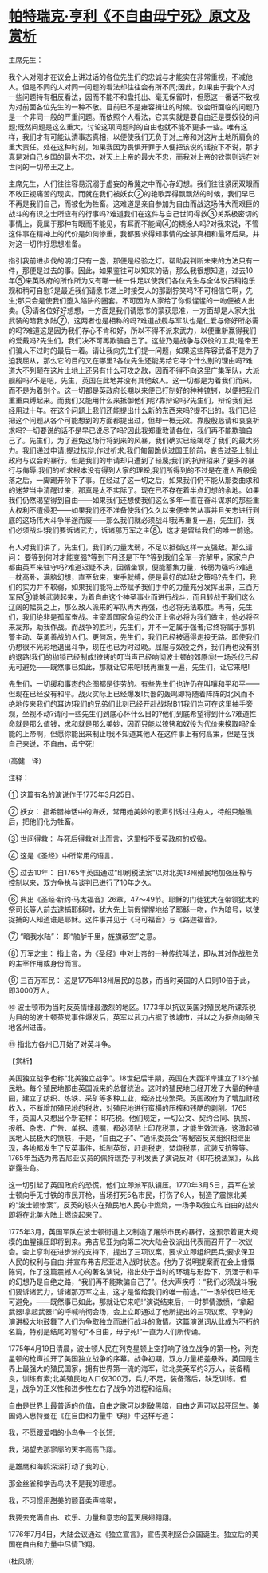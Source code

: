 # [帕特瑞克·亨利《不自由毋宁死》原文及赏析](https://www.vrrw.net/wx/12160.html)

主席先生：

我个人对刚才在议会上讲过话的各位先生们的忠诚与才能实在非常重视，不减他人。但是不同的人对同一问题的看法却往往会有所不同;因此，如果由于我个人对一些问题持有相反看法，因而不能不和盘托出、毫无保留时，但愿这一番话不致视为对前面各位先生的一种不敬。目前已不是雍容揖让的时候。议会所面临的问题乃是一个非同一般的严重问题。而依照个人看法，它其实就是要自由还是要奴役的问题;既然问题是这么重大，讨论这项问题时的自由也就不能不更多一些。唯有这样，我们才有可能认清事态真相，以便使我们无负于对上帝和对这片土地所肩负的重大责任。处在这种时刻，如果我因为畏惧开罪于人便把该说的话按下不说，那才真是对自己乡国的最大不忠，对天上上帝的最大不忠，而我对上帝的钦崇则远在对世间的一切帝王之上。

主席先生，人们往往容易沉溺于虚妄的希冀之中而心存幻想。我们往往紧闭双眼而不敢正视痛苦的现实。而就在我们被妖女②的艳歌弄得飘飘然的时候，我们早已不再是我们自己，而被化为牲畜。这难道是亲自参加为自由而战这场伟大而艰巨的战斗的有识之士所应有的行事吗?难道我们在这件与自己世间得救③关系极密切的事情上，竟属于那种有眼而不能见，有耳而不能闻④的糊涂人吗?对我来说，不管这件事在精神上的代价是如何惨重，我都要求得知事情的全部真相和最坏后果，并对这一切作好思想准备。



指引我前进步伐的明灯只有一盏，那便是经验之灯。帮助我判断未来的方法只有一件，那便是过去的事。因此，如果鉴往可以知来的话，那么我很想知道，过去10年⑤来英政府的所作所为又有哪一桩一件足以使我们各位先生与全体议员稍抱乐观和稍可自慰?是最近我们请愿书递上时接受人的那副狞笑吗?不可相信它啊，先生;那只会是使我们堕入陷阱的圈套。不可因为人家给了你假惺惺的一吻便被人出卖。⑥请各位好好想想，一方面是我们请愿书的蒙获恩准，一方面却是人家大批武装的暗我水陆⑦，这两者也是相称的吗?难道战舰与军队也是仁爱与修好所必需的吗?难道这是因为我们存心不肯和好，所以不得不派来武力，以便重新赢得我们的爱戴吗?先生们，我们决不可再欺骗自己了。这些乃是战争与奴役的工具;是帝王们骗人不过时的最后一着。请让我向先生们提一问题，如果这些阵容武备不是为了迫我屈从，那么它的目的又在哪里?各位先生还能另给它寻个什么别的理由吗?难道大不列颠在这片土地上还另有什么可攻之敌，因而不得不向这里广集军队，大派舰船吗?不是吧，先生，英国在此地并没有其他敌人。这一切都是为着我们而来，而不是为着别个。这一切都是英政府长期以来便已打制好的种种镣铐，以便把我们重重束缚起来。而我们又能用什么来抵御他们呢?靠辩论吗?先生们，辩论我们已经用过十年。在这个问题上我们还能提出什么新的东西来吗?提不出的。我们已经把这个问题从各个可能想到的方面都提出过，但却一概无效。靠殷殷恳请和哀哀祈求吗?一切要说的话不是早已说尽了吗?因此我郑重敦请各位，我们再不能欺骗自己了。先生们，为了避免这场行将到来的风暴，我们确实已经竭尽了我们的最大努力。我们递过申请;提过抗辩;作过祈求;我们匍匐跪伏过国王阶前，哀告过圣上制止政府与议会的暴行。但是我们的申请却只遭到了轻蔑;我们的抗辩招来了更多的暴行与侮辱;我们的祈求根本没有得到人家的理睬;我们所得到的不过是在遭人百般奚落之后，一脚踢开阶下了事。在经过了这一切之后，如果我们仍不能从那委曲求和的迷梦当中清醒过来，那真是太不实际了。现在已不存在着半点幻想的余地。如果我们仍然渴望得到自由——如果我们还想使我们这么多年一直在奋斗谋求的那些重大权利不遭侵犯——如果我们还不准备使我们久久以来便辛苦从事并且矢志进行到底的这场伟大斗争半途而废——那么我们就必须战斗!我再重复一遍，先生们，我们必须战斗!我们要诉诸武力，诉诸那万军之主⑧，这才是留给我们的唯一前途。

有人对我们讲了，先生们，我们的力量太弱，不足以抵御这样一支强敌。那么请问： 要等到何时才能变强?等到下月还是下午?等到我们全军一齐解甲，家家户户都由英军来驻守吗?难道迟疑不决，因循坐误，便能蓄集力量，转弱为强吗?难道一枕高卧，满脑幻想，直至敌来，束手就缚，便是最好的却敌之策吗?先生们，我们的实力并不软弱，如果我们能将上帝赋予我们手中的力量充分发挥出来，三百万军民⑨能够武装起来，为着自由这个神圣事业而进行战斗，而且转战于我们这么辽阔的幅员之上，那么敌人派来的军队再大再强，也必将无法取胜。再有，先生们，我们绝非是孤军奋战。主宰着国家命运的公正上帝必将为我们做主，他必将召来友邦，助我作战。而战争的胜利，先生们，并不一定属于强者;它终将属于那机警主动、英勇善战的人们。更何况，先生们，我们已经被逼得走投无路。即使我们仍想很不光彩地退出斗争，现在也已为时过晚。屈服与奴役之外，我们再也没有别的退路!我们的枷锁已经制成!镣铐的叮当声已经响彻波士顿的郊原⑩!一场杀伐已经无可避免——既然事已如此，那就让它来吧!我再重复一遍，先生们，让它来吧!

先生们，一切缓和事态的企图都是徒劳的。有些先生们也许仍在叫嚷和平和平——但现在已经没有和平。战火实际上已经爆发!兵器的轰鸣即将随着阵阵的北风而不绝地传来我们的耳边!我们的兄弟们此刻已经开赴战场!B11我们岂可在这里袖手旁观，坐视不动?请问一些先生们到底心怀什么目的?他们到底希望得到什么?难道性命就是那么值钱，求和就是那么美妙，因而只能以镣铐和奴役为代价来换取吗?全能的上帝啊，但愿你能出来制止!我不知道其他人在这件事上有何高策，但是在我自己来说，不自由，毋宁死!

(高健　译)

注释：

① 这篇有名的演说作于1775年3月25日。

② 妖女： 指希腊神话中的海妖，常用她美妙的歌声引诱过往舟人，待船只触礁后，把他们化为牲畜。

③ 世间得救： 与死后得救对比而言，这里指不受英政府的奴役。

④ 这是《圣经》中所常用的语言。

⑤ 过去10年： 自1765年英国通过“印刷税法案”以对北美13州殖民地加强压榨与控制以来，双方争执与谈判已进行了10年之久。

⑥ 典出《圣经·新约·马太福音》26章，47～49节。耶稣的门徒犹大在带领犹太的祭司长等人前去逮捕耶稣时，犹大先上前假惺惺地给了耶稣一吻，作为暗号，以使捉捕的人知道谁是耶稣。这件事并见于《马可福音》与《路迦福音》。

⑦ “暗我水陆”： 即“舳舻千里，旌旗蔽空”之意。

⑧ 万军之主： 指上帝，为《圣经》中对上帝的一种传统叫法，即从其对作战胜负的主宰作用或身份而言。

⑨ 三百万军民： 这是1775年13州居民的总数，而当时英国的人口则10倍于此，即3000万人。

⑩ 波士顿市为当时反英情绪最激烈的地区。1773年以抗议英国对殖民地所课茶税为目的的波士顿茶党事件爆发后，英军以武力占据了该城市，并以之为据点向殖民地各州进击。

⑪ 指北方各州已开始了对英斗争。

【赏析】

美国独立战争也称“北美独立战争”。18世纪后半期，英国在大西洋岸建立了13个殖民地。每个殖民地都由英国派来的总督统治。这时的殖民地已经开发了大量的种植园，建立了纺织、炼铁、采矿等多种工业，经济比较繁荣。英国政府为了增加财政收入，不断增加殖民地的税收，对殖民地进行蛮横的压榨和残酷的剥削。1765年，英国人又想出个新花样： 印花税。他们规定，一切公文、契约合同、执照、报纸、杂志、广告、单据、遗嘱，都必须贴上印花税票，才能生效流通。这激起殖民地人民极大的愤怒，于是，“自由之子”、“通讯委员会”等秘密反英组织相继出现，各地都发生了反英事件，抵制英货，赶走税吏，焚烧税票，武装反抗等等。1765年当选为弗吉尼亚议员的佩特瑞克·亨利发表了演说反对《印花税法案》，从此崭露头角。

这一切引起了英国政府的恐慌，他们立即派军队镇压。1770年3月5日，英军在波士顿向手无寸铁的市民开枪，当场打死5名市民，打伤了6人，制造了震惊北美的“波士顿惨案”。反英的怒火在殖民地人民心中燃烧，一场争取独立和自由的战火即将在北美大陆上燃烧起来了。

1775年3月，英国军队在波士顿街道上又制造了屠杀市民的暴行，这预示着更大规模的血腥镇压即将到来。弗吉尼亚为向第二次大陆会议派出代表而召开了一次议会。会上亨利在进步派的支持下，提出了三项议案，要求立即组织民兵;要求保卫人民的权利与自由;并宣布弗吉尼亚进入战时状态。他为了说明提案而在会上慷慨陈词，作了这篇震撼人心的著名演说，指出处于当时的环境与形势下，沉湎于和平的幻想乃是自绝之路，“我们再不能欺骗自己了”。他大声疾呼：“我们必须战斗!我们要诉诸武力，诉诸那万军之主，这才是留给我们的唯一前途。”“一场杀伐已经无可避免，——既然事已如此，那就让它来吧!”演说结束后，一时群情激愤，“拿起武器!拿起武器!”的呼喊响彻会场，会上立即通过了他所提出的三项议案。亨利的演讲极大地鼓舞了人们为争取独立而进行战斗的激情。这篇演说词从此成为不朽的名篇，特别是结尾的警句“不自由，毋宁死!”一直为人们所传诵。

1775年4月19日清晨，波士顿人民在列克星顿上空打响了独立战争的第一枪，列克星顿的枪声拉开了美国独立战争的序幕。战争初期，双方力量相差悬殊。英国是世界上最强大的殖民国家，拥有世界第一流的海军，驻北美英军约3万人，装备精良，训练有素;北美殖民地人口仅300万，兵力不足，装备落后，缺乏训练。但是，战争的正义性和进步性左右了战争的进程和结局。

自由是世界上最普适的价值，自由之歌可以刺破黑暗，自由之声可以起死回生。美国诗人惠特曼在《在自由和力量中飞翔》中这样写道：

我，不愿跟爱唱的小鸟争一个长短;

我，渴望去那寥廓的天宇高高飞翔。

是雄鹰和海鸥深深打动了我的心，

那金丝雀和学舌鸟决不是我的理想。

我，不习惯用甜美的颤音柔声啼啭，

我要去充满自由、欢乐、力量和意志的蓝天展翅翱翔。

1776年7月4日，大陆会议通过《独立宣言》，宣告美利坚合众国诞生。独立后的美国在自由和力量中尽情飞翔。

(杜凤娇)

